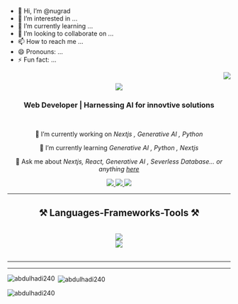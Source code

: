 - 👋 Hi, I’m @nugrad
- 👀 I’m interested in ...
- 🌱 I’m currently learning ...
- 💞️ I’m looking to collaborate on ...
- 📫 How to reach me ...
- 😄 Pronouns: ...
- ⚡ Fun fact: ...

<!---
nugrad/nugrad is a ✨ special ✨ repository because its `README.md` (this file) appears on your GitHub profile.
You can click the Preview link to take a look at your changes.
---><img align="right" src="https://visitor-badge.laobi.icu/badge?page_id=abdulhadi240.abdulhadi240" />

<h1 align="center">
    <img src="https://readme-typing-svg.herokuapp.com/?font=Righteous&size=35&center=true&vCenter=true&width=500&height=70&duration=4000&lines=Hi+There!+👋;+I'm+Abdul+Hadi!;" />
</h1>

<h3 align="center">Web Developer | Harnessing AI for innovtive solutions</h3>

<br/>

<div align="center">
 
 🔭 I’m currently working on *Nextjs , Generative AI , Python*
 
 🌱 I’m currently learning *Generative AI , Python , Nextjs*

 💬 Ask me about *Nextjs, React, Generative AI , Severless Database... or anything [here](https://github.com/salesp07/salesp07/issues)*


 
 </div>
 
<div align="center"> 
  <a href="https://mail.google.com/mail/?view=cm&to=ah912425@gmail.com&su=Your%20Subject&body=Your%20Message">
    <img src="https://img.shields.io/badge/Gmail-333333?style=for-the-badge&logo=gmail&logoColor=red" />
  </a>
  <a href="[https://linkedin.com/in/pedro-sales-muniz](https://www.linkedin.com/in/abdul-hadi-28a46221b/)" target="_blank">
    <img src="https://img.shields.io/badge/LinkedIn-0077B5?style=for-the-badge&logo=linkedin&logoColor=white" target="_blank" />
  </a>
  <a href="https://www.abdulhadi.info/" target="_blank">
     <img src="https://img.shields.io/badge/Portfolio-FF5722?style=for-the-badge&logo=todoist&logoColor=white" target="_blank" /> <!-- sqlite, safari, google-chrome are other good icon options -->
  </a>
</div>

 <hr/>
 
<h2 align="center">⚒ Languages-Frameworks-Tools ⚒</h2>
<br/>
<div align="center">
    <img src="https://skillicons.dev/icons?i=nodejs,c,cs,cpp,js,ts,firebase,mongodb,nextjs,postgres,prisma,wordpress" /><br>
    <img src="https://skillicons.dev/icons?i=react,bootstrap,html,css,tailwind,vscode,figma,git,github,vercel,visualstudio,vscode" />
</div>

<br/>
<hr/>



<hr/>
<p><img align="left" src="https://github-readme-stats.vercel.app/api/top-langs?username=abdulhadi240&show_icons=true&locale=en&layout=compact" alt="abdulhadi240" /></p>

<p>&nbsp;<img align="center" src="https://github-readme-stats.vercel.app/api?username=abdulhadi240&show_icons=true&locale=en" alt="abdulhadi240" /></p>

<p><img align="center" src="https://github-readme-streak-stats.herokuapp.com/?user=abdulhadi240&" alt="abdulhadi240" /></p>
